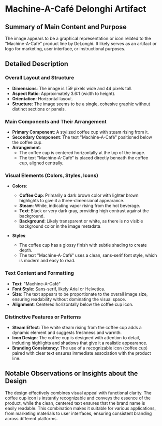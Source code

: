 # Machine-A-Café Delonghi Artifact

## Summary of Main Content and Purpose
The image appears to be a graphical representation or icon related to the "Machine-A-Café" product line by DeLonghi. It likely serves as an artifact or logo for marketing, user interface, or instructional purposes.

## Detailed Description

### Overall Layout and Structure
- **Dimensions**: The image is 159 pixels wide and 44 pixels tall.
- **Aspect Ratio**: Approximately 3.6:1 (width to height).
- **Orientation**: Horizontal layout.
- **Structure**: The image seems to be a single, cohesive graphic without distinct sections or panels.

### Main Components and Their Arrangement
- **Primary Component**: A stylized coffee cup with steam rising from it.
- **Secondary Component**: The text "Machine-A-Café" positioned below the coffee cup.
- **Arrangement**:
  - The coffee cup is centered horizontally at the top of the image.
  - The text "Machine-A-Café" is placed directly beneath the coffee cup, aligned centrally.

### Visual Elements (Colors, Styles, Icons)
- **Colors**:
  - **Coffee Cup**: Primarily a dark brown color with lighter brown highlights to give it a three-dimensional appearance.
  - **Steam**: White, indicating vapor rising from the hot beverage.
  - **Text**: Black or very dark gray, providing high contrast against the background.
  - **Background**: Likely transparent or white, as there is no visible background color in the image metadata.

- **Styles**:
  - The coffee cup has a glossy finish with subtle shading to create depth.
  - The text "Machine-A-Café" uses a clean, sans-serif font style, which is modern and easy to read.

### Text Content and Formatting
- **Text**: "Machine-A-Café"
- **Font Style**: Sans-serif, likely Arial or Helvetica.
- **Size**: The text appears to be proportionate to the overall image size, ensuring readability without dominating the visual space.
- **Alignment**: Centered horizontally below the coffee cup icon.

### Distinctive Features or Patterns
- **Steam Effect**: The white steam rising from the coffee cup adds a dynamic element and suggests freshness and warmth.
- **Icon Design**: The coffee cup is designed with attention to detail, including highlights and shadows that give it a realistic appearance.
- **Branding Consistency**: The use of a recognizable icon (coffee cup) paired with clear text ensures immediate association with the product line.

## Notable Observations or Insights about the Design
The design effectively combines visual appeal with functional clarity. The coffee cup icon is instantly recognizable and conveys the essence of the product, while the clean, centered text ensures that the brand name is easily readable. This combination makes it suitable for various applications, from marketing materials to user interfaces, ensuring consistent branding across different platforms.